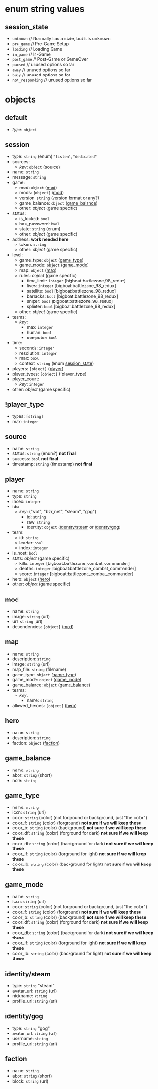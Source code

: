 # enum string values
## session_state
* `unknown` // Normally has a state, but it is unknown
* `pre_game` // Pre-Game Setup
* `loading` // Loading Game
* `in_game` // In-Game
* `post_game` // Post-Game or GameOver
* `paused` // unused options so far
* `away` // unused options so far
* `busy` // unused options so far
* `not_responding` // unused options so far

# objects
## default
* *type*: `object`

## session
* type: `string` (enum) `"listen","dedicated"`
* sources:
   * *key*: `object` ([source](#source))
* name: `string`
* message: `string`
* game:
  * mod: `object` ([mod](#mod))
  * mods: `[object]` ([mod](#mod))
  * version: `string` (version format or any?)
  * game_balance: `object` ([game_balance](#game_balance))
  * other: *object* (game specific)
* status:
  * is_locked: `bool`
  * has_password: `bool`
  * state: `string` (enum)
  * other: *object* (game specific)
* address: **work needed here**
  * token: `string`
  * other: *object* (game specific)
* level:
  * game_type: `object` ([game_type](#game_type))
  * game_mode: `object` ([game_mode](#game_mode))
  * map: `object` ([map](#map))
  * rules: *object* (game specific)
    * time_limit: `integer` [bigboat:battlezone_98_redux]
    * lives: `integer` [bigboat:battlezone_98_redux]
    * satellite: `bool` [bigboat:battlezone_98_redux]
    * barracks: `bool` [bigboat:battlezone_98_redux]
    * sniper: `bool` [bigboat:battlezone_98_redux]
    * splinter: `bool` [bigboat:battlezone_98_redux]
  * other: *object* (game specific)
* teams:
  * *key*:
    * max: `integer`
    * human: `bool`
    * computer: `bool`
* time:
  * seconds: `integer`
  * resolution: `integer`
  * max: `bool`
  * context: `string` (enum [session_state](#session_state))
* players: `[object]` ([player](#player))
* player_types: `[object]` ([!player_type](#player_type))
* player_count:
  * *key*: `integer`
* other: *object* (game specific)

## !player_type
  * types: `[string]`
  * max: `integer`

## source
* name: `string`
* status: `string` (enum?) **not final**
* success: `bool` **not final**
* timestamp: `string` (timestamp) **not final**

## player
* name: `string`
* type: `string`
* index: `integer`
* ids:
  * *key*: ("slot", "bzr_net", "steam", "gog")
    * id: `string`
	* raw: `string`
	* identity: `object` ([identity/steam](#identitysteam) or [identity/gog](#identitygog))
* team:
  * id: `string`
  * leader: `bool`
  * index: `integer`
* is_host: `bool`
* stats: *object* (game specific)
  * kills: `integer` [bigboat:battlezone_combat_commander]
  * deaths: `integer` [bigboat:battlezone_combat_commander]
  * score: `integer` [bigboat:battlezone_combat_commander]
* hero: `object` ([hero](#hero))
* other: *object* (game specific)

## mod
* name: `string`
* image: `string` (url)
* url: `string` (url)
* dependencies: `[object]` ([mod](#mod))

## map
* name: `string`
* description: `string`
* image: `string` (url)
* map_file: `string` (filename)
* game_type: `object` ([game_type](#game_type))
* game_mode: `object` ([game_mode](#game_mode))
* game_balance: `object` ([game_balance](#game_balance))
* teams:
  * *key*:
    * name: `string`
* allowed_heroes: `[object]` ([hero](#hero))

## hero
* name: `string`
* description: `string`
* faction: `object` ([faction](#faction))

## game_balance
* name: `string`
* abbr: `string` (short)
* note: `string`

## game_type
* name: `string`
* icon: `string` (url)
* color: `string` (color) (not forground or background, just "the color")
* color_f: `string` (color) (forground) **not sure if we will keep these**
* color_b: `string` (color) (background) **not sure if we will keep these**
* color_df: `string` (color) (forground for dark) **not sure if we will keep these**
* color_db: `string` (color) (background for dark) **not sure if we will keep these**
* color_lf: `string` (color) (forground for light) **not sure if we will keep these**
* color_lb: `string` (color) (background for light) **not sure if we will keep these**

## game_mode
* name: `string`
* icon: `string` (url)
* color: `string` (color) (not forground or background, just "the color")
* color_f: `string` (color) (forground) **not sure if we will keep these**
* color_b: `string` (color) (background) **not sure if we will keep these**
* color_df: `string` (color) (forground for dark) **not sure if we will keep these**
* color_db: `string` (color) (background for dark) **not sure if we will keep these**
* color_lf: `string` (color) (forground for light) **not sure if we will keep these**
* color_lb: `string` (color) (background for light) **not sure if we will keep these**

## identity/steam
* type: `string` "steam"
* avatar_url: `string` (url)
* nickname: `string`
* profile_url: `string` (url)

## identity/gog
* type: `string` "gog"
* avatar_url: `string` (url)
* username: `string`
* profile_url: `string` (url)

## faction
* name: `string`
* abbr: `string` (short)
* block: `string` (url)
